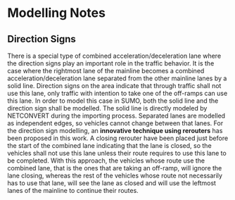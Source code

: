# Modelling Notes

## Direction Signs

There is a special type of combined acceleration/deceleration lane where the direction signs play an important role in the traffic behavior. It is the case where the rightmost lane of the mainline becomes a combined acceleration/deceleration lane separated from the other mainline lanes by a solid line. Direction signs on the area indicate that through traffic shall not use this lane, only traffic with intention to take one of the off-ramps can use this lane. In order to model this case in SUMO, both the solid line and the direction sign shall be modelled. The solid line is directly modeled by NETCONVERT during the importing process. Separated lanes are modelled as independent edges, so vehicles cannot change between that lanes. For the direction sign modelling, an **innovative technique using rerouters** has been proposed in this work. A closing rerouter have been placed just before the start of the combined lane indicating that the lane is closed, so the vehicles shall not use this lane unless their route requires to use this lane to be completed. With this approach, the vehicles whose route use the combined lane, that is the ones that are taking an off-ramp, will ignore the lane closing, whereas the rest of the vehicles whose route not necessarily has to use that lane, will see the lane as closed and will use the leftmost lanes of the mainline to continue their routes.